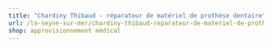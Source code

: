 ```yaml
---
title: "Chardiny Thibaud - réparateur de matériel de prothèse dentaire"
url: /la-seyne-sur-mer/chardiny-thibaud-reparateur-de-materiel-de-prothese-dentaire/
shop: approvisionnement médical
---
```

